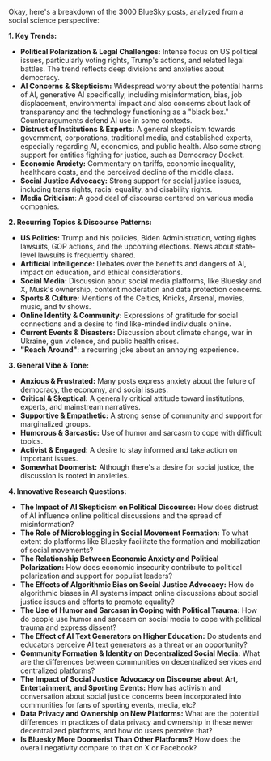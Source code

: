 Okay, here's a breakdown of the 3000 BlueSky posts, analyzed from a social science perspective:

**1. Key Trends:**

*   **Political Polarization & Legal Challenges:** Intense focus on US political issues, particularly voting rights, Trump's actions, and related legal battles. The trend reflects deep divisions and anxieties about democracy.
*   **AI Concerns & Skepticism:** Widespread worry about the potential harms of AI, generative AI specifically, including misinformation, bias, job displacement, environmental impact and also concerns about lack of transparency and the technology functioning as a "black box." Counterarguments defend AI use in some contexts.
*   **Distrust of Institutions & Experts:** A general skepticism towards government, corporations, traditional media, and established experts, especially regarding AI, economics, and public health. Also some strong support for entities fighting for justice, such as Democracy Docket.
*   **Economic Anxiety:** Commentary on tariffs, economic inequality, healthcare costs, and the perceived decline of the middle class.
*   **Social Justice Advocacy:** Strong support for social justice issues, including trans rights, racial equality, and disability rights.
*   **Media Criticism**: A good deal of discourse centered on various media companies.

**2. Recurring Topics & Discourse Patterns:**

*   **US Politics:** Trump and his policies, Biden Administration, voting rights lawsuits, GOP actions, and the upcoming elections. News about state-level lawsuits is frequently shared.
*   **Artificial Intelligence:** Debates over the benefits and dangers of AI, impact on education, and ethical considerations.
*   **Social Media:** Discussion about social media platforms, like Bluesky and X, Musk's ownership, content moderation and data protection concerns.
*   **Sports & Culture:** Mentions of the Celtics, Knicks, Arsenal, movies, music, and tv shows.
*   **Online Identity & Community:** Expressions of gratitude for social connections and a desire to find like-minded individuals online.
*   **Current Events & Disasters:** Discussion about climate change, war in Ukraine, gun violence, and public health crises.
*   **"Reach Around"**: a recurring joke about an annoying experience.

**3. General Vibe & Tone:**

*   **Anxious & Frustrated:** Many posts express anxiety about the future of democracy, the economy, and social issues.
*   **Critical & Skeptical:** A generally critical attitude toward institutions, experts, and mainstream narratives.
*   **Supportive & Empathetic:** A strong sense of community and support for marginalized groups.
*   **Humorous & Sarcastic:** Use of humor and sarcasm to cope with difficult topics.
*   **Activist & Engaged:** A desire to stay informed and take action on important issues.
*   **Somewhat Doomerist:** Although there's a desire for social justice, the discussion is rooted in anxieties.

**4. Innovative Research Questions:**

*   **The Impact of AI Skepticism on Political Discourse:** How does distrust of AI influence online political discussions and the spread of misinformation?
*   **The Role of Microblogging in Social Movement Formation:** To what extent do platforms like Bluesky facilitate the formation and mobilization of social movements?
*   **The Relationship Between Economic Anxiety and Political Polarization:** How does economic insecurity contribute to political polarization and support for populist leaders?
*   **The Effects of Algorithmic Bias on Social Justice Advocacy:** How do algorithmic biases in AI systems impact online discussions about social justice issues and efforts to promote equality?
*   **The Use of Humor and Sarcasm in Coping with Political Trauma:** How do people use humor and sarcasm on social media to cope with political trauma and express dissent?
*   **The Effect of AI Text Generators on Higher Education:** Do students and educators perceive AI text generators as a threat or an opportunity?
*   **Community Formation & Identity on Decentralized Social Media:** What are the differences between communities on decentralized services and centralized platforms?
*   **The Impact of Social Justice Advocacy on Discourse about Art, Entertainment, and Sporting Events:** How has activism and conversation about social justice concerns been incorporated into communities for fans of sporting events, media, etc?
*   **Data Privacy and Ownership on New Platforms:** What are the potential differences in practices of data privacy and ownership in these newer decentralized platforms, and how do users perceive that?
*   **Is Bluesky More Doomerist Than Other Platforms?** How does the overall negativity compare to that on X or Facebook?
